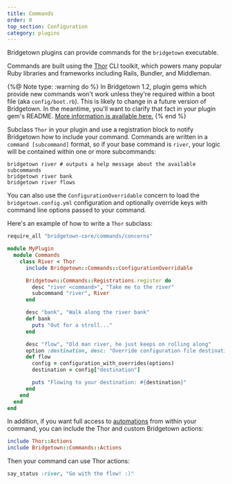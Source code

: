 ```yaml
---
title: Commands
order: 0
top_section: Configuration
category: plugins
---
```


Bridgetown plugins can provide commands for the `bridgetown` executable.

Commands are built using the [Thor](https://github.com/erikhuda/thor) CLI
toolkit, which powers many popular Ruby libraries and frameworks including
Rails, Bundler, and Middleman.

{%@ Note type: :warning do %}
  In Bridgetown 1.2, plugin gems which provide new commands won't work unless they're required within a boot file (aka `config/boot.rb`). This is likely to change in a future version of Bridgetown. In the meantime, you'll want to clarify that fact in your plugin gem's README. [More information is available here.](/docs/configuration/initializers#low-level-boot-customization)
{% end %}

Subclass `Thor` in your plugin and use a registration block to notify
Bridgetown how to include your command. Commands are written in a `command [subcommand]`
format, so if your base command is `river`, your logic will be contained
within one or more subcommands:

```
bridgetown river # outputs a help message about the available subcommands
bridgetown river bank
bridgetown river flows
```

You can also use the `ConfigurationOverridable` concern to load the
`bridgetown.config.yml` configuration and optionally override keys with
command line options passed to your command.

Here's an example of how to write a `Thor` subclass:

```ruby
require_all "bridgetown-core/commands/concerns"

module MyPlugin
  module Commands
    class River < Thor
      include Bridgetown::Commands::ConfigurationOverridable

      Bridgetown::Commands::Registrations.register do
        desc "river <command>", "Take me to the river"
        subcommand "river", River
      end

      desc "bank", "Walk along the river bank"
      def bank
        puts "Out for a stroll..."
      end

      desc "flow", "Old man river, he just keeps on rolling along"
      option :destination, desc: "Override configuration file destination"
      def flow
        config = configuration_with_overrides(options)
        destination = config["destination"]

        puts "Flowing to your destination: #{destination}"
      end
    end
  end
end
```

In addition, if you want full access to [automations](/docs/automations) from
within your command, you can include the Thor and custom Bridgetown actions:

```ruby
include Thor::Actions
include Bridgetown::Commands::Actions
```

Then your command can use Thor actions:

```ruby
say_status :river, "Go with the flow! :)"
```
